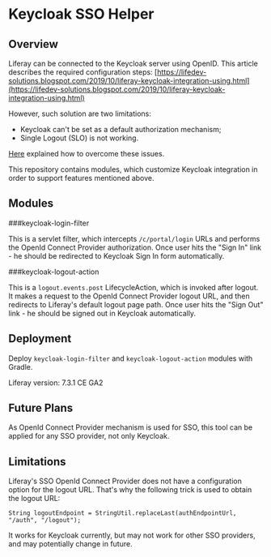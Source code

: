 # Keycloak SSO Helper

## Overview

Liferay can be connected to the Keycloak server using OpenID.
This article describes the required configuration steps:
[https://lifedev-solutions.blogspot.com/2019/10/liferay-keycloak-integration-using.html](https://lifedev-solutions.blogspot.com/2019/10/liferay-keycloak-integration-using.html)

However, such solution are two limitations:
- Keycloak can't be set as a default authorization mechanism;
- Single Logout (SLO) is not working.

[Here](https://lifedev-solutions.blogspot.com/2020/03/liferay-keycloak-integration-sso-and.html) explained how to overcome these issues.

This repository contains modules, which customize Keycloak integration in order to support features mentioned above.

## Modules

###keycloak-login-filter

This is a servlet filter, which intercepts `/c/portal/login` URLs and performs the OpenId Connect Provider authorization.
Once user hits the "Sign In" link - he should be redirected to Keycloak Sign In form automatically.

###keycloak-logout-action

This is a `logout.events.post` LifecycleAction, which is invoked after logout. 
It makes a request to the OpenId Connect Provider logout URL, and then redirects to Liferay's default logout page path.
Once user hits the "Sign Out" link - he should be signed out in Keycloak automatically.

## Deployment 

Deploy `keycloak-login-filter` and `keycloak-logout-action` modules with Gradle.

Liferay version: 7.3.1 CE GA2

## Future Plans

As OpenId Connect Provider mechanism is used for SSO, this tool can be applied for any SSO provider, not only Keycloak.

## Limitations

Liferay's SSO OpenId Connect Provider does not have a configuration option for the logout URL. That's why the following
trick is used to obtain the logout URL:
    
    String logoutEndpoint = StringUtil.replaceLast(authEndpointUrl, "/auth", "/logout");
    
It works for Keycloak currently, but may not work for other SSO providers, and may potentially change in future.
